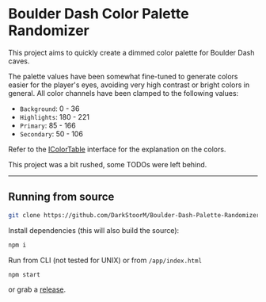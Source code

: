 # Boulder Dash Color Palette Randomizer

This project aims to quickly create a dimmed color palette for Boulder Dash caves.

The palette values have been somewhat fine-tuned to generate colors easier for the player's eyes, avoiding very high contrast or bright colors in general. All color channels have been clamped to the following values:

- `Background`: 0 - 36
- `Highlights`: 180 - 221
- `Primary`: 85 - 166
- `Secondary`: 50 - 106

Refer to the [IColorTable](https://github.com/DarkStoorM/Boulder-Dash-Palette-Randomizer/blob/main/src/interfaces/IColorTable.ts) interface for the explanation on the colors.

This project was a bit rushed, some TODOs were left behind.

---

## Running from source

```bash
git clone https://github.com/DarkStoorM/Boulder-Dash-Palette-Randomizer
```

Install dependencies (this will also build the source):

```bash
npm i
```

Run from CLI (not tested for UNIX) or from `/app/index.html`

```bash
npm start
```

or grab a [release](https://github.com/DarkStoorM/Boulder-Dash-Palette-Randomizer/releases).
